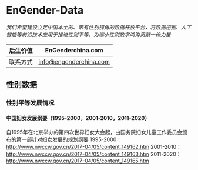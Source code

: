 # EnGender-Data
*我们希望建设立足中国本土的、带有性别视角的数据开放平台，将数据挖掘、人工智能等前沿技术应用于推进性别平等，为缩小性别数字鸿沟贡献一份力量*



| 后生价值 | EnGenderchina.com |
| ------------- |:-------------:| 
| 联系方式 | info@engenderchina.com |

## 性别数据

### 性别平等发展情况
#### 中国妇女发展纲要（1995-2000，2001-2010，2011-2020）
自1995年在北京举办的第四次世界妇女大会起，由国务院妇女儿童工作委员会颁布的第一部针对妇女发展的规划纲要
1995-2000：http://www.nwccw.gov.cn/2017-04/05/content_149162.htm
2001-2010：http://www.nwccw.gov.cn/2017-04/05/content_149163.htm
2011-2020：http://www.nwccw.gov.cn/2017-04/05/content_149165.htm
